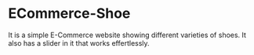 # ECommerce-Shoe
It is a simple E-Commerce website showing different varieties of shoes. It also has a slider in it that works effertlessly.
